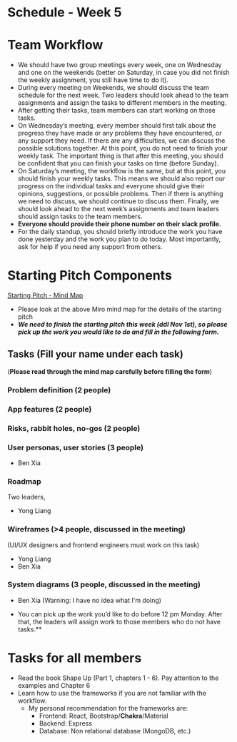 # Schedule - Week 5

# Team Workflow

- We should have two group meetings every week, one on Wednesday and one on the weekends (better on Saturday, in case you did not finish the weekly assignment, you still have time to do it).
- During every meeting on Weekends, we should discuss the team schedule for the next week. Two leaders should look ahead to the team assignments and assign the tasks to different members in the meeting.
- After getting their tasks, team members can start working on those tasks.
- On Wednesday’s meeting, every member should first talk about the progress they have made or any problems they have encountered, or any support they need. If there are any difficulties, we can discuss the possible solutions together. At this point, you do not need to finish your weekly task. The important thing is that after this meeting, you should be confident that you can finish your tasks on time (before Sunday).
- On Saturday’s meeting, the workflow is the same, but at this point, you should finish your weekly tasks. This means we should also report our progress on the individual tasks and everyone should give their opinions, suggestions, or possible problems. Then if there is anything we need to discuss, we should continue to discuss them. Finally, we should look ahead to the next week’s assignments and team leaders should assign tasks to the team members.
- **Everyone should provide their phone number on their slack profile.**
- For the daily standup, you should briefly introduce the work you have done yesterday and the work you plan to do today. Most importantly, ask for help if you need any support from others.

# Starting Pitch Components

[Starting Pitch - Mind Map](https://miro.com/app/board/uXjVPKpWM3w=/)

- Please look at the above Miro mind map for the details of the starting pitch
- ***We need to finish the starting pitch this week (ddl Nov 1st), so please pick up the work you would like to do and fill in the following form.***
## Tasks (Fill your name under each task)
(**Please read through the mind map carefully before filling the form**)
### Problem definition (2 people) 

### App features (2 people)

### Risks, rabbit holes, no-gos (2 people)

### User personas, user stories (3 people)

- Ben Xia
### Roadmap 
Two leaders, 

- Yong Liang

### Wireframes (>4 people, discussed in the meeting)
(UI/UX designers and frontend engineers must work on this task) 

- Yong Liang
- Ben Xia

### System diagrams (3 people, discussed in the meeting)

- Ben Xia (Warning: I have no idea what I'm doing)

- You can pick up the work you’d like to do before 12 pm Monday. After that, the leaders will assign work to those members who do not have tasks.**

# Tasks for all members

- Read the book Shape Up (Part 1, chapters 1 - 6). Pay attention to the examples and Chapter 6
- Learn how to use the frameworks if you are not familiar with the workflow.
    - My personal recommendation for the frameworks are:
        - Frontend: React, Bootstrap/**Chakra**/Material
        - Backend: Express
        - Database: Non relational database (MongoDB, etc.)